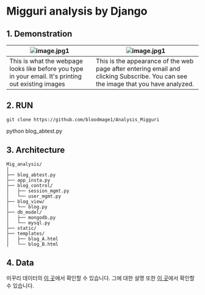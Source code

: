 # Migguri analysis by Django

## 1. Demonstration

![image.jpg1](https://github.com/bloodmage1/Analysis_Migguri/tree/main/img/before_login.png) |![image.jpg1](https://github.com/bloodmage1/Analysis_Migguri/tree/main/img/after_login.png) |
 --- | --- |
| This is what the webpage looks like before you type in your email. It's printing out existing images| This is the appearance of the web page after entering email and clicking Subscribe. You can see the image that you have analyzed.|
 
 
## 2. RUN

```
git clone https://github.com/bloodmage1/Analysis_Migguri
```


python blog_abtest.py


## 3. Architecture

```
Mig_analysis/
│
├── blog_abtest.py
├── app_insta.py
├── blog_control/
│   ├── session_mgmt.py
│   └── user_mgmt.py
├── blog_view/
│   └── blog.py
├── db_model/
│   ├── mongodb.py
│   └── mysql.py
├── static/
├── templates/
│   ├── blog_A.html
│   └── blog_B.html
```

  ## 4. Data

  미꾸리 데이터의 [이 곳](https://www.aihub.or.kr/)에서 확인할 수 있습니다. 그에 대한 설명 또한 [이 곳](https://www.youtube.com/watch?v=p2yjHLA9Dp8)에서 확인할 수 있습니다.